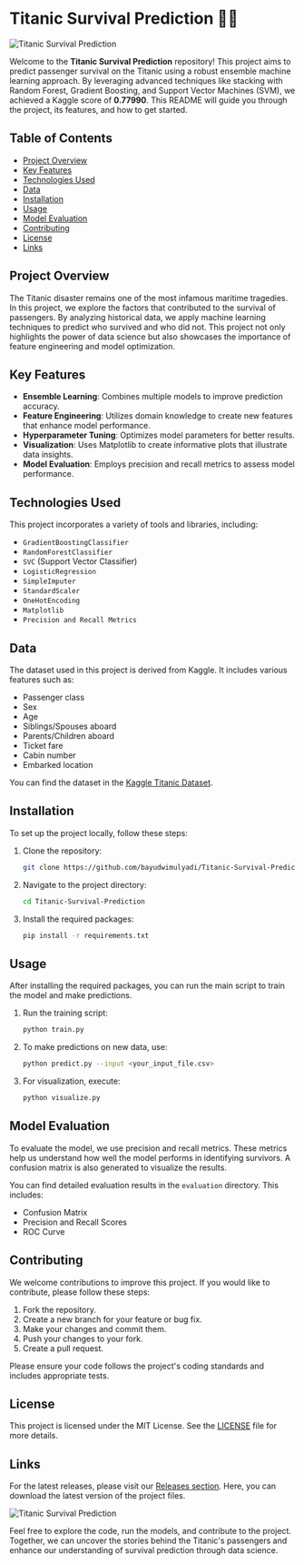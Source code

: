 # Titanic Survival Prediction 🚢💔

![Titanic Survival Prediction](https://img.shields.io/badge/Download%20Releases-Click%20Here-brightgreen?style=for-the-badge&logo=github)

Welcome to the **Titanic Survival Prediction** repository! This project aims to predict passenger survival on the Titanic using a robust ensemble machine learning approach. By leveraging advanced techniques like stacking with Random Forest, Gradient Boosting, and Support Vector Machines (SVM), we achieved a Kaggle score of **0.77990**. This README will guide you through the project, its features, and how to get started.

## Table of Contents

- [Project Overview](#project-overview)
- [Key Features](#key-features)
- [Technologies Used](#technologies-used)
- [Data](#data)
- [Installation](#installation)
- [Usage](#usage)
- [Model Evaluation](#model-evaluation)
- [Contributing](#contributing)
- [License](#license)
- [Links](#links)

## Project Overview

The Titanic disaster remains one of the most infamous maritime tragedies. In this project, we explore the factors that contributed to the survival of passengers. By analyzing historical data, we apply machine learning techniques to predict who survived and who did not. This project not only highlights the power of data science but also showcases the importance of feature engineering and model optimization.

## Key Features

- **Ensemble Learning**: Combines multiple models to improve prediction accuracy.
- **Feature Engineering**: Utilizes domain knowledge to create new features that enhance model performance.
- **Hyperparameter Tuning**: Optimizes model parameters for better results.
- **Visualization**: Uses Matplotlib to create informative plots that illustrate data insights.
- **Model Evaluation**: Employs precision and recall metrics to assess model performance.

## Technologies Used

This project incorporates a variety of tools and libraries, including:

- `GradientBoostingClassifier`
- `RandomForestClassifier`
- `SVC` (Support Vector Classifier)
- `LogisticRegression`
- `SimpleImputer`
- `StandardScaler`
- `OneHotEncoding`
- `Matplotlib`
- `Precision and Recall Metrics`

## Data

The dataset used in this project is derived from Kaggle. It includes various features such as:

- Passenger class
- Sex
- Age
- Siblings/Spouses aboard
- Parents/Children aboard
- Ticket fare
- Cabin number
- Embarked location

You can find the dataset in the [Kaggle Titanic Dataset](https://www.kaggle.com/c/titanic/data).

## Installation

To set up the project locally, follow these steps:

1. Clone the repository:
   ```bash
   git clone https://github.com/bayudwimulyadi/Titanic-Survival-Prediction.git
   ```

2. Navigate to the project directory:
   ```bash
   cd Titanic-Survival-Prediction
   ```

3. Install the required packages:
   ```bash
   pip install -r requirements.txt
   ```

## Usage

After installing the required packages, you can run the main script to train the model and make predictions.

1. Run the training script:
   ```bash
   python train.py
   ```

2. To make predictions on new data, use:
   ```bash
   python predict.py --input <your_input_file.csv>
   ```

3. For visualization, execute:
   ```bash
   python visualize.py
   ```

## Model Evaluation

To evaluate the model, we use precision and recall metrics. These metrics help us understand how well the model performs in identifying survivors. A confusion matrix is also generated to visualize the results.

You can find detailed evaluation results in the `evaluation` directory. This includes:

- Confusion Matrix
- Precision and Recall Scores
- ROC Curve

## Contributing

We welcome contributions to improve this project. If you would like to contribute, please follow these steps:

1. Fork the repository.
2. Create a new branch for your feature or bug fix.
3. Make your changes and commit them.
4. Push your changes to your fork.
5. Create a pull request.

Please ensure your code follows the project's coding standards and includes appropriate tests.

## License

This project is licensed under the MIT License. See the [LICENSE](LICENSE) file for more details.

## Links

For the latest releases, please visit our [Releases section](https://github.com/bayudwimulyadi/Titanic-Survival-Prediction/releases). Here, you can download the latest version of the project files.

![Titanic Survival Prediction](https://img.shields.io/badge/Download%20Releases-Click%20Here-brightgreen?style=for-the-badge&logo=github)

Feel free to explore the code, run the models, and contribute to the project. Together, we can uncover the stories behind the Titanic's passengers and enhance our understanding of survival prediction through data science.